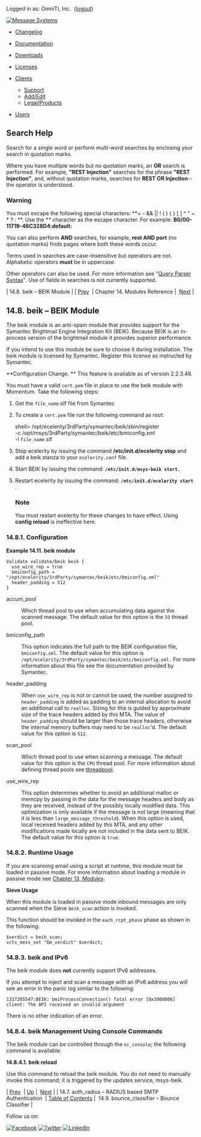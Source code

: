 Logged in as: OmniTI, Inc.  ([logout](https://support.messagesystems.com/logout.php))

[![Message Systems](https://support.messagesystems.com/images/ms-white205.png)](https://support.messagesystems.com/start.php) 

*   [Changelog](https://support.messagesystems.com/start.php?show=changelog)
*   [Documentation](https://support.messagesystems.com/docs/)
*   [Downloads](https://support.messagesystems.com/start.php)

*   [Licenses](https://support.messagesystems.com/license_summary.php)
*   <a href="">Clients</a>
    *   [Support](https://support.messagesystems.com/cs.php)
    *   [Add/Edit](https://support.messagesystems.com/edit_client.php)
    *   [Legal/Products](https://support.messagesystems.com/edit_products.php)
*   [Users](https://support.messagesystems.com/edit_customer.php)

## Search Help

Search for a single word or perform multi-word searches by enclosing your search in quotation marks.

Where you have multiple words but no quotation marks, an **OR** search is performed. For example, **"REST Injection"** searches for the phrase **"REST Injection"**, and, without quotation marks, searches for **REST OR Injection**--the operator is understood.

### Warning

You must escape the following special characters: **+ - && || ! ( ) { } [ ] ^ " ~ * ? : \**. Use the **\** character as the escape character. For example: **B0/00-11719-46C328D4\:default\:**

You can also perform **AND** searches, for example, **rest AND port** (no quotation marks) finds pages where both these words occur.

Terms used in searches are case-insensitive but operators are not. Alphabetic operators **must** be in uppercase.

Other operators can also be used. For more information see "[Query Parser Syntax](https://lucene.apache.org/core/old_versioned_docs/versions/3_0_0/queryparsersyntax.html)". Use of fields in searches is not currently supported.

| 14.8. beik – BEIK Module |
| [Prev](modules.auth_radius.php)  | Chapter 14. Modules Reference |  [Next](modules.bounce_classifier.php) |

## 14.8. beik – BEIK Module

<a class="indexterm" name="idp10722416"></a>

The beik module is an anti-spam module that provides support for the Symantec Brightmail Engine Integration Kit (BEIK). Because BEIK is an in-process version of the brightmail module it provides superior performance.

If you intend to use this module be sure to choose it during installation. The beik module is licensed by Symantec. Register this license as instructed by Symantec.

**Configuration Change. ** This feature is available as of version 2.2.3.46.

You must have a valid `cert.pem` file in place to use the beik module with Momentum. Take the following steps:

1.  Get the *`file_name`*.slf file from Symantec

2.  To create a `cert.pem` file run the following command as root:

    shell> /opt/ecelerity/3rdParty/symantec/beik/sbin/register        \
              -c /opt/msys/3rdParty/symantec/beik/etc/bmiconfig.xml \
              -l *`file_name`*.slf
3.  Stop ecelerity by issuing the command **/etc/init.d/ecelerity stop**      and add a beik stanza to your `ecelerity.conf` file.

4.  Start BEIK by issuing the command: **`/etc/init.d/msys-beik start.`**        

5.  Restart ecelerity by issuing the command: **`/etc/init.d/ecelerity start`**       .

    ### Note

    You must restart ecelerity for these changes to have effect. Using **config reload**        is ineffective here.

### 14.8.1. Configuration

<a name="idp10739888"></a>

**Example 14.11. beik module**

```
Validate validate/beik beik {
  use_wire_rep = true
  bmiconfig_path = "/opt/ecelerity/3rdParty/symantec/beik/etc/bmiconfig.xml"
  header_padding = 512
}
```

<dl class="variablelist">

<dt>accum_pool</dt>

<dd>

Which thread pool to use when accumulating data against the scanned message. The default value for this option is the `IO` thread pool.

</dd>

<dt>bmiconfig_path</dt>

<dd>

This option indicates the full path to the BEIK configuration file, `bmiconfig.xml`. The default value for this option is `/opt/ecelerity/3rdParty/symantec/beik/etc/bmiconfig.xml.` For more information about this file see the documentation provided by Symantec.

</dd>

<dt>header_padding</dt>

<dd>

When `use_wire_rep` is not or cannot be used, the number assigned to `header_padding` is added as padding to an internal allocation to avoid an additional call to `realloc`. Sizing for this is guided by approximate size of the trace headers added by *this* MTA. The value of `header_padding` should be larger than those trace headers, otherwise the internal memory buffers may need to be `realloc`'d. The default value for this option is `512`.

</dd>

<dt>scan_pool</dt>

<dd>

Which thread pool to use when scanning a message. The default value for this option is the `CPU` thread pool. For more information about defining thread pools see [threadpool](conf.ref.threadpool.php "threadpool").

</dd>

<dt>use_wire_rep</dt>

<dd>

This option determines whether to avoid an additional malloc or memcpy by passing in the data for the message headers and body as they are received, instead of the possibly locally modified data. This optimization is only available if the message is not large (meaning that it is less than `large_message_threshold`). When this option is used, local received headers added by *this* MTA, and any other modifications made locally are not included in the data sent to BEIK. The default value for this option is `true`.

</dd>

</dl>

### 14.8.2. Runtime Usage

If you are scanning email using a script at runtime, this module must be loaded in passive mode. For more information about loading a module in passive mode see [Chapter 13, *Modules*](modules.overview.php "Chapter 13. Modules").

**Sieve Usage**

When this module is loaded in passive mode inbound messages are only scanned when the Sieve `beik_scan` action is invoked.

This function should be invoked in the `each_rcpt_phase` phase as shown in the following:

```
$verdict = beik_scan;
vctx_mess_set "bm_verdict" $verdict;
```

### 14.8.3. beik and IPv6

The beik module does **not** currently support IPv6 addresses.

If you attempt to inject and scan a message with an IPv6 address you will see an error in the panic log similar to the following:

`1337205547:BEIK: bmiProcessConnection() fatal error [0x3000006] client: The API received an invalid argument`

There is no other indication of an error.

### 14.8.4. beik Management Using Console Commands

The beik module can be controlled through the `ec_console`; the following command is available:

**14.8.4.1. beik reload**

Use this command to reload the beik module. You do not need to manually invoke this command; it is triggered by the updates service, msys-beik.

| [Prev](modules.auth_radius.php)  | [Up](modules.php) |  [Next](modules.bounce_classifier.php) |
| 14.7. auth_radius – RADIUS based SMTP Authentication  | [Table of Contents](index.php) |  14.9. bounce_classifier – Bounce Classifier |

Follow us on:

[![Facebook](https://support.messagesystems.com/images/icon-facebook.png)](http://www.facebook.com/messagesystems) [![Twitter](https://support.messagesystems.com/images/icon-twitter.png)](http://twitter.com/#!/MessageSystems) [![LinkedIn](https://support.messagesystems.com/images/icon-linkedin.png)](http://www.linkedin.com/company/message-systems)